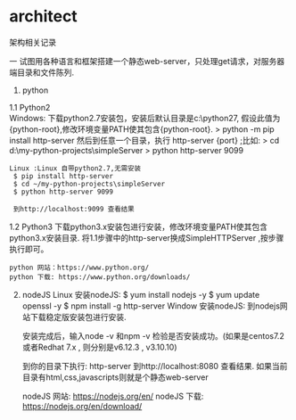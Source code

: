 # architect
架构相关记录

一 试图用各种语言和框架搭建一个静态web-server，只处理get请求，对服务器端目录和文件陈列.

1. python

1.1 Python2  
   Windows: 
   下载python2.7安装包，安装后默认目录是c:\python27, 假设此值为{python-root},修改环境变量PATH使其包含{python-root}.
      > python -m pip install http-server
	  然后到任意一个目录，执行 http-server  {port} ;比如:
	  > cd d:\my-python-projects\simpleServer
	  > python http-server  9099
	  
	Linux :Linux 自带python2.7,无需安装
	 $ pip install http-server
	 $ cd ~/my-python-projects\simpleServer
	 $ python http-server 9099
	 
	 到http://localhost:9099 查看结果

1.2 Python3 
    下载python3.x安装包进行安装，修改环境变量PATH使其包含python3.x安装目录.
	将1.1步骤中的http-server换成SimpleHTTPServer ,按步骤执行即可。
	
	python 网站：https://www.python.org/
	python 下载: https://www.python.org/downloads/
	
2. nodeJS
   Linux 安装nodeJS:
   $ yum install nodejs -y
   $ yum update openssl -y
   $ npm install -g http-server
   Window 安装nodeJS:
    到nodejs网站下载稳定版安装包进行安装.
   
   安装完成后，输入node -v 和npm -v 检验是否安装成功。(如果是centos7.2或者Redhat 7.x , 则分别是v6.12.3 , v3.10.10)
 
   到你的目录下执行:
   http-server 
   到http://localhost:8080 查看结果.
   如果当前目录有html,css,javascripts则就是个静态web-server
   
   nodeJS 网站: https://nodejs.org/en/
   nodeJS 下载: https://nodejs.org/en/download/
   
   
   
   
   

